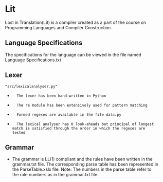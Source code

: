 Lit
===

Lost in Translation(Lit) is a compiler created as a part of the course on Programming Languages and Compiler Construction.

## Language Specifications

The specifications for the language can be viewed in the file named Language Specifications.txt

## Lexer

    "src/lexicalanalyser.py"
*       The lexer has been hand-written in Python
*       The re module has been extensively used for pattern matching
*       Formed regexes are available in the file data.py
*       The lexical analyser has 0 look-aheads but principal of longest match is satisfied through the order in which the regexes are tested


## Grammar

* The grammar is LL(1) compliant and the rules have been written in the grammar.txt file. The corresponding parse table has been represented in the ParseTable.xslx file. 
    Note: The numbers in the parse table refer to the rule numbers as in the grammar.txt file.


       




